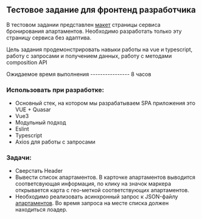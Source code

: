 ## Тестовое задание для фронтенд разработчика

В тестовом задании представлен  [макет](https://www.figma.com/file/BDcjtQF6om1BXY3yd6YRum/Knokey-test?node-id=0%3A1) страницы сервиса бронирования апартаментов. Необходимо разработать только эту страницу сервиса без адаптива.

Цель задания продемонстрировать навыки работы на vue и typescript, работу с запросами и получением данных, работу с методами composition API

Ожидаемое время выполнения ---------------- 8 часов


### Использовать при разработке:

* Основный стек, на котором мы разрабатываем SPA приложения это VUE + Quasar
* Vue3
* Модульный подход
* Eslint
* Typescript
* Axios для работы с запросами


### Задачи:
* Сверстать Header
* Вывести список апартаментов. В карточке апартаментов выводится соответсвующая информация, по клику на значок маркера открывается карта с гео-меткой соответствующих апартаментов.
* Необходимо реализовать асинхронный запрос к JSON-файлу [апартаментов](./apartments.json). Во время запроса на месте списка должен находиться лоадер.


